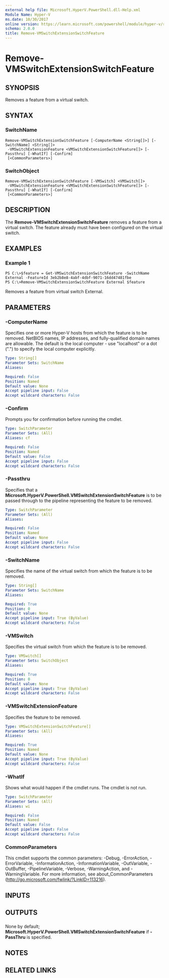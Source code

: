```yaml
---
external help file: Microsoft.HyperV.PowerShell.dll-Help.xml
Module Name: Hyper-V
ms.date: 10/30/2017
online version: https://learn.microsoft.com/powershell/module/hyper-v/remove-vmswitchextensionswitchfeature?view=windowsserver2012r2-ps&wt.mc_id=ps-gethelp
schema: 2.0.0
title: Remove-VMSwitchExtensionSwitchFeature
---
```


# Remove-VMSwitchExtensionSwitchFeature

## SYNOPSIS
Removes a feature from a virtual switch.

## SYNTAX

### SwitchName
```
Remove-VMSwitchExtensionSwitchFeature [-ComputerName <String[]>] [-SwitchName] <String[]>
 -VMSwitchExtensionFeature <VMSwitchExtensionSwitchFeature[]> [-Passthru] [-WhatIf] [-Confirm]
 [<CommonParameters>]
```

### SwitchObject
```
Remove-VMSwitchExtensionSwitchFeature [-VMSwitch] <VMSwitch[]>
 -VMSwitchExtensionFeature <VMSwitchExtensionSwitchFeature[]> [-Passthru] [-WhatIf] [-Confirm]
 [<CommonParameters>]
```

## DESCRIPTION
The **Remove-VMSwitchExtensionSwitchFeature** removes a feature from a virtual switch.
The feature already must have been configured on the virtual switch.

## EXAMPLES

### Example 1
```
PS C:\>$feature = Get-VMSwitchExtensionSwitchFeature -SwitchName External -FeatureId 3eb2b8e8-4abf-4dbf-9071-16dd47481fbe
PS C:\>Remove-VMSwitchExtensionSwitchFeature External $feature
```

Removes a feature from virtual switch External.

## PARAMETERS

### -ComputerName
Specifies one or more Hyper-V hosts from which the feature is to be removed.
NetBIOS names, IP addresses, and fully-qualified domain names are allowable.
The default is the local computer - use "localhost" or a dot (".") to specify the local computer explicitly.

```yaml
Type: String[]
Parameter Sets: SwitchName
Aliases: 

Required: False
Position: Named
Default value: None
Accept pipeline input: False
Accept wildcard characters: False
```

### -Confirm
Prompts you for confirmation before running the cmdlet.

```yaml
Type: SwitchParameter
Parameter Sets: (All)
Aliases: cf

Required: False
Position: Named
Default value: False
Accept pipeline input: False
Accept wildcard characters: False
```

### -Passthru
Specifies that a **Microsoft.HyperV.PowerShell.VMSwitchExtensionSwitchFeature** is to be passed through to the pipeline representing the feature to be removed.

```yaml
Type: SwitchParameter
Parameter Sets: (All)
Aliases: 

Required: False
Position: Named
Default value: None
Accept pipeline input: False
Accept wildcard characters: False
```

### -SwitchName
Specifies the name of the virtual switch from which the feature is to be removed.

```yaml
Type: String[]
Parameter Sets: SwitchName
Aliases: 

Required: True
Position: 0
Default value: None
Accept pipeline input: True (ByValue)
Accept wildcard characters: False
```

### -VMSwitch
Specifies the virtual switch from which the feature is to be removed.

```yaml
Type: VMSwitch[]
Parameter Sets: SwitchObject
Aliases: 

Required: True
Position: 0
Default value: None
Accept pipeline input: True (ByValue)
Accept wildcard characters: False
```

### -VMSwitchExtensionFeature
Specifies the feature to be removed.

```yaml
Type: VMSwitchExtensionSwitchFeature[]
Parameter Sets: (All)
Aliases: 

Required: True
Position: Named
Default value: None
Accept pipeline input: True (ByValue)
Accept wildcard characters: False
```

### -WhatIf
Shows what would happen if the cmdlet runs.
The cmdlet is not run.

```yaml
Type: SwitchParameter
Parameter Sets: (All)
Aliases: wi

Required: False
Position: Named
Default value: False
Accept pipeline input: False
Accept wildcard characters: False
```

### CommonParameters
This cmdlet supports the common parameters: -Debug, -ErrorAction, -ErrorVariable, -InformationAction, -InformationVariable, -OutVariable, -OutBuffer, -PipelineVariable, -Verbose, -WarningAction, and -WarningVariable. For more information, see about_CommonParameters (http://go.microsoft.com/fwlink/?LinkID=113216).

## INPUTS

## OUTPUTS

###  
None by default; **Microsoft.HyperV.PowerShell.VMSwitchExtensionSwitchFeature** if **-PassThru** is specified.

## NOTES

## RELATED LINKS

